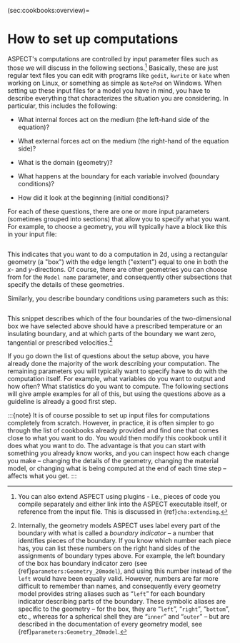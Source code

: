 (sec:cookbooks:overview)=
# How to set up computations

<span class="smallcaps">ASPECT</span>'s computations are controlled by
input parameter files such as those we will discuss in the following
sections.[^footnote1] Basically, these are just regular text files you can edit with
programs like `gedit`, `kwrite` or `kate` when working on Linux, or something
as simple as `NotePad` on Windows. When setting up these input files for a
model you have in mind, you have to describe everything that characterizes the
situation you are considering. In particular, this includes the following:

-   What internal forces act on the medium (the left-hand side of the equation)?

-   What external forces act on the medium (the right-hand of the equation side)?

-   What is the domain (geometry)?

-   What happens at the boundary for each variable involved (boundary
    conditions)?

-   How did it look at the beginning (initial conditions)?

For each of these questions, there are one or more input parameters (sometimes
grouped into sections) that allow you to specify what you want. For example,
to choose a geometry, you will typically have a block like this in your input
file:

```{literalinclude} ../../../manual/cookbooks/overview/doc/geometry.part.prm
```

This indicates that you want to do a computation in 2d, using a rectangular
geometry (a "box") with the edge length ("extent") equal to one in both the $x$-
and $y$-directions. Of course, there are other geometries you can choose from
for the `Model name` parameter, and consequently other subsections that
specify the details of these geometries.

Similarly, you describe boundary conditions using parameters such as this:

```{literalinclude} ../../../manual/cookbooks/overview/doc/boundary-conditions.part.prm
```

This snippet describes which of the four boundaries of the two-dimensional box
we have selected above should have a prescribed temperature or an insulating
boundary, and at which parts of the boundary we want zero, tangential or
prescribed velocities.[^footnote2]

If you go down the list of questions about the setup above, you have already
done the majority of the work describing your computation. The remaining
parameters you will typically want to specify have to do with the computation
itself. For example, what variables do you want to output and how often? What
statistics do you want to compute. The following sections will give ample
examples for all of this, but using the questions above as a guideline is
already a good first step.

:::{note}
It is of course possible to set up input files for computations completely from scratch.
However, in practice, it is often simpler to go through the list of cookbooks already provided and
find one that comes close to what you want to do. You would then modify this cookbook until it
does what you want to do. The advantage is that you can start with something you already know
works, and you can inspect how each change you make – changing the details of the geometry,
changing the material model, or changing what is being computed at the end of each time step –
affects what you get.
:::

[^footnote1]: You can also extend ASPECT using plugins - i.e., pieces of code you compile separately and either link into the ASPECT executable itself, or reference from the input file. This is discussed in {ref}`cha:extending`.

[^footnote2]: Internally, the geometry models ASPECT uses label every part of the boundary with what is called a *boundary indicator*
– a number that identifies pieces of the boundary. If you know which number each piece has, you can list these numbers on
the right hand sides of the assignments of boundary types above. For example, the left boundary of the box has boundary
indicator zero (see {ref}`parameters:Geometry_20model`), and using this number instead of the `left` would have been equally valid. However, numbers
are far more difficult to remember than names, and consequently every geometry model provides string aliases such as “`left`”
for each boundary indicator describing parts of the boundary. These symbolic aliases are specific to the geometry – for the box,
they are “`left`”, “`right`”, “`bottom`”, etc., whereas for a spherical shell they are “`inner`” and “`outer`” – but are described in the
documentation of every geometry model, see {ref}`parameters:Geometry_20model`.
